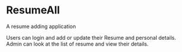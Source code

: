 # ResumeAll
A resume adding application

Users can login and add or update their Resume and personal details. 
Admin can look at the list of resume and view their details.

